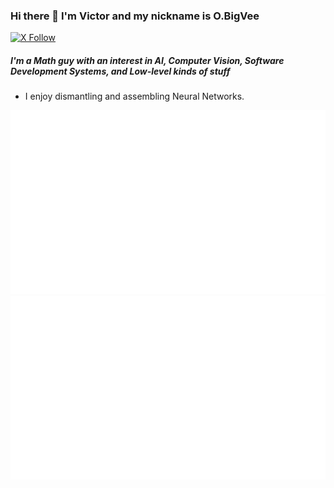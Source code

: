 ### Hi there 👋 I'm Victor and my nickname is O.BigVee
[![X Follow](https://img.shields.io/badge/X-follow%20me-blue)]( https://twitter.com/OBigVee)

##### I'm a Math guy with an interest in AI, Computer Vision, Software Development Systems, and Low-level kinds of stuff
- I enjoy dismantling and assembling Neural Networks.

<!--
**OBigVee/OBigVee** is a ✨ _special_ ✨ repository because gits `README.md` (this file) appear on your GitHub profile.-->

<!-- - 🔭 I’m currently working on  Computer Vision Projects
- 🌱 I’m currently learning literally everything i can in software engineering🤣
- 👯 I’m looking to collaborate on projects that interest me. --> 

 
 ![](https://github.com/obigvee/vic-Stats/blob/master/generated/overview.svg)
  ![](https://github.com/obigvee/vic-Stats/blob/master/generated/languages.svg)
<!--  ![Vic's GitHub stats](https://github-readme-stats.vercel.app/api?username=obigvee&show_icons=true&theme=highcontrast) -->

<!-- <a href="https://github.com/SubhamRaoniar28/github-readme-stats"><img alt="Vick's Top Languages" src="https://github-readme-stats.vercel.app/api/top-langs/?username=Obigvee&langs_count=8&count_private=true&layout=compact&theme=highcontrast&hide_border=true&bg_color=0A524E" /></a>   -->



